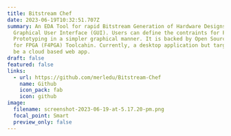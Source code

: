 ```yaml
---
title: Bitstream Chef
date: 2023-06-19T10:32:51.707Z
summary: A﻿n EDA Tool for rapid Bitstream Generation of Hardware Designs using a
  Graphical User Interface (GUI). Users can define the contraints for FPGA
  Prototyping in a simpler graphical manner. It is backed by Open Source Foss
  for FPGA (F4PGA) Toolcahin. Currently, a desktop application but targeted to
  be a cloud based web app.
draft: false
featured: false
links:
  - url: https://github.com/merledu/Bitstream-Chef
    name: Github
    icon_pack: fab
    icon: github
image:
  filename: screenshot-2023-06-19-at-5.17.20-pm.png
  focal_point: Smart
  preview_only: false
---
```

